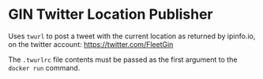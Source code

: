 # GIN Twitter Location Publisher

Uses `twurl` to post a tweet with the current location as returned by ipinfo.io, on the twitter account: https://twitter.com/FleetGin

The `.twurlrc` file contents must be passed as the first argument to the `docker run` command. 
